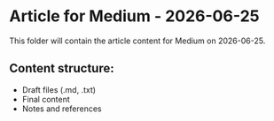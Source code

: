 # Article for Medium - 2026-06-25

This folder will contain the article content for Medium on 2026-06-25.

## Content structure:
- Draft files (.md, .txt)
- Final content
- Notes and references

